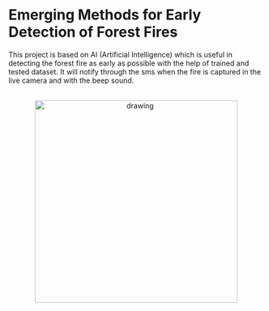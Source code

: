 

# Emerging Methods for Early Detection of Forest Fires 

This project is based on AI (Artificial Intelligence) which is useful in detecting the forest fire as early as possible with the help of trained and tested dataset. It will notify through the sms when the fire is captured in the live camera and with the beep sound. 

<br>
<div align="center">
<img src="https://upload.wikimedia.org/wikipedia/commons/5/51/IBM_logo.svg" align="center" alt="drawing" width="400" />
</div>

<br>
